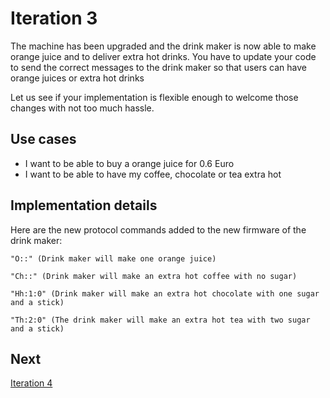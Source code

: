 # Iteration 3

The machine has been upgraded and the drink maker is now able to make orange juice and to deliver extra hot drinks. You have to update your code to send the correct messages to the drink maker so that users can have orange juices or extra hot drinks

Let us see if your implementation is flexible enough to welcome those changes with not too much hassle.

## Use cases

- I want to be able to buy a orange juice for 0.6 Euro
- I want to be able to have my coffee, chocolate or tea extra hot

## Implementation details

Here are the new protocol commands added to the new firmware of the drink maker:

```
"O::" (Drink maker will make one orange juice)
```

```
"Ch::" (Drink maker will make an extra hot coffee with no sugar)
```

```
"Hh:1:0" (Drink maker will make an extra hot chocolate with one sugar and a stick)
```

```
"Th:2:0" (The drink maker will make an extra hot tea with two sugar and a stick)
```

## Next

[Iteration 4](./Iteration4.md)
